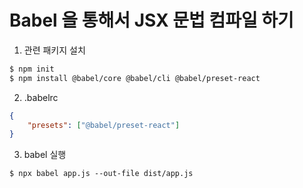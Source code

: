 # Babel 을 통해서 JSX 문법 컴파일 하기

1. 관련 패키지 설치

```sh
$ npm init
$ npm install @babel/core @babel/cli @babel/preset-react
```

2. .babelrc

```json
{
    "presets": ["@babel/preset-react"]
}
```

3. babel 실행

```
$ npx babel app.js --out-file dist/app.js
```
